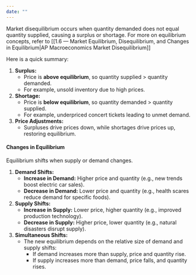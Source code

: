 ```yaml
---
date: ""
---
```

Market disequilibrium occurs when quantity demanded does not equal quantity supplied, causing a surplus or shortage. For more on equilibrium concepts, refer to [[1.6 — Market Equilibrium, Disequilibrium, and Changes in Equilibrium|AP Macroeconomics Market Disequilibrium]]

Here is a quick summary:
1. **Surplus:**  
   - Price is **above equilibrium**, so quantity supplied > quantity demanded.  
   - For example, unsold inventory due to high prices.  
2. **Shortage:**  
   - Price is **below equilibrium**, so quantity demanded > quantity supplied.  
   - For example, underpriced concert tickets leading to unmet demand.  
3. **Price Adjustments:**  
   - Surpluses drive prices down, while shortages drive prices up, restoring equilibrium.

#### Changes in Equilibrium
Equilibrium shifts when supply or demand changes.
1. **Demand Shifts:**  
   - **Increase in Demand:** Higher price and quantity (e.g., new trends boost electric car sales).  
   - **Decrease in Demand:** Lower price and quantity (e.g., health scares reduce demand for specific foods).
2. **Supply Shifts:**  
   - **Increase in Supply:** Lower price, higher quantity (e.g., improved production technology).  
   - **Decrease in Supply:** Higher price, lower quantity (e.g., natural disasters disrupt supply).
3. **Simultaneous Shifts:**  
   - The new equilibrium depends on the relative size of demand and supply shifts:  
     - If demand increases more than supply, price and quantity rise.  
     - If supply increases more than demand, price falls, and quantity rises.
